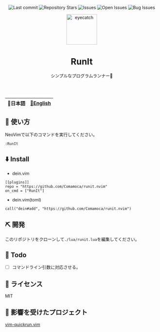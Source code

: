 <div align="center">

![Last commit](https://img.shields.io/github/last-commit/Comamoca/runit.nvim?style=flat-square)
![Repository Stars](https://img.shields.io/github/stars/Comamoca/runit.nvim?style=flat-square)
![Issues](https://img.shields.io/github/issues/Comamoca/runit.nvim?style=flat-square)
![Open Issues](https://img.shields.io/github/issues-raw/Comamoca/runit.nvim?style=flat-square)
![Bug Issues](https://img.shields.io/github/issues/Comamoca/runit.nvim/bug?style=flat-square)

<img src="https://emoji2svg.deno.dev/api/🦊" alt="eyecatch" height="100">

# RunIt

シンプルなプログラムランナー🚀

<br>
<br>

</div>

<table>
  <thead>
    <tr>
      <th style="text-align:center">🍡日本語</th>
      <th style="text-align:center"><a href="README.md">🍔English</a></th>
    </tr>
  </thead>
</table>

<div align="center">

</div>

## 🚀 使い方

NeoVimで以下のコマンドを実行してください。

```
:RunIt
```
## ⬇️  Install

- dein.vim

```
[[plugins]]
repo = "https://github.com/Comamoca/runit.nvim"
on_cmd = ["RunIt"]
```

- dein.vim(toml)

```
call("dein#add", "https://github.com/Comamoca/runit.nvim")
```

## ⛏️   開発

このリポジトリをクローンして`./lua/runit.lua`を編集してください。

## 📝 Todo

- [ ] コマンドライン引数に対応させる。

## 📜 ライセンス

MIT

## 👏 影響を受けたプロジェクト

[vim-quickrun.vim](https://github.com/thinca/vim-quickrun)

